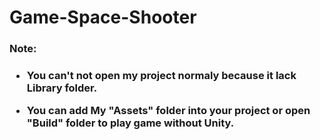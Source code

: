 # Game-Space-Shooter

<h3>Note:<h3>

* You can't not open my project normaly because it lack Library folder.

* You can add My "Assets" folder into your project or open "Build" folder to play game without Unity.
